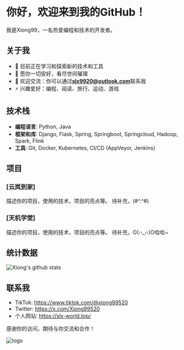 # 你好，欢迎来到我的GitHub！

我是Xiong99，一名热爱编程和技术的开发者。

## 关于我

- 🌱 目前正在学习和探索新的技术和工具
- 💼 愿你一切安好，看尽世间璀璨
- 💬 欢迎交流：你可以通过**slx9920@outlook.com**联系我
- ⚡ 兴趣爱好：编程、阅读、旅行、运动、游戏

## 技术栈

- **编程语言**: Python, Java
- **框架和库**: Django, Flask, Spring, Springboot, Springcloud, Hadoop, Spark, Flink
- **工具**: Git, Docker, Kubernetes, CI/CD (AppVeyor, Jenkins)

## 项目

### [云岚到家]
描述你的项目，使用的技术，项目的亮点等。
待补充，(#^.^#)

### [天机学堂]
描述你的项目，使用的技术，项目的亮点等。
待补充，O(∩_∩)O哈哈~

## 统计数据
![Xiong's github stats](https://github-readme-stats.vercel.app/api?username=slx-world&show_icons=true&icon_color=1104fc&text_color=yellow&bg_color=d2adb5)

## 联系我

- TikTok: https://www.tiktok.com/@xiong99520
- Twitter: https://x.com/Xiong99520
- 个人网站: https://slx-world.top/

感谢你的访问，期待与你交流和合作！

![logo](https://github.com/user-attachments/assets/70b78904-7be3-4170-9f35-ed9be4d395c2)

